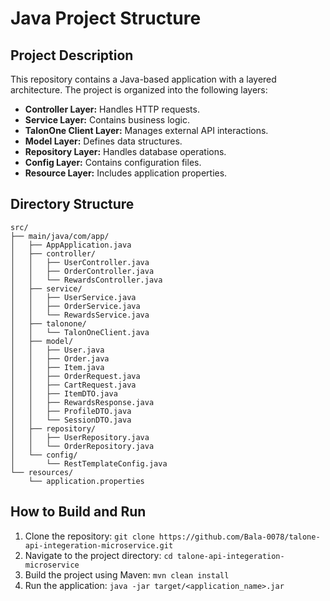 # Java Project Structure

## Project Description
This repository contains a Java-based application with a layered architecture. The project is organized into the following layers:
- **Controller Layer:** Handles HTTP requests.
- **Service Layer:** Contains business logic.
- **TalonOne Client Layer:** Manages external API interactions.
- **Model Layer:** Defines data structures.
- **Repository Layer:** Handles database operations.
- **Config Layer:** Contains configuration files.
- **Resource Layer:** Includes application properties.

## Directory Structure
```
src/
├── main/java/com/app/
│   ├── AppApplication.java
│   ├── controller/
│   │   ├── UserController.java
│   │   ├── OrderController.java
│   │   └── RewardsController.java
│   ├── service/
│   │   ├── UserService.java
│   │   ├── OrderService.java
│   │   └── RewardsService.java
│   ├── talonone/
│   │   └── TalonOneClient.java
│   ├── model/
│   │   ├── User.java
│   │   ├── Order.java
│   │   ├── Item.java
│   │   ├── OrderRequest.java
│   │   ├── CartRequest.java
│   │   ├── ItemDTO.java
│   │   ├── RewardsResponse.java
│   │   ├── ProfileDTO.java
│   │   └── SessionDTO.java
│   ├── repository/
│   │   ├── UserRepository.java
│   │   └── OrderRepository.java
│   └── config/
│       └── RestTemplateConfig.java
└── resources/
    └── application.properties
```

## How to Build and Run
1. Clone the repository: `git clone https://github.com/Bala-0078/talone-api-integeration-microservice.git`
2. Navigate to the project directory: `cd talone-api-integeration-microservice`
3. Build the project using Maven: `mvn clean install`
4. Run the application: `java -jar target/<application_name>.jar`
